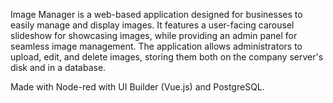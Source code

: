 Image Manager is a web-based application designed for businesses to easily manage and display images. It features a user-facing carousel slideshow for showcasing images, while providing an admin panel for seamless image management. The application allows administrators to upload, edit, and delete images, storing them both on the company server's disk and in a database.

Made with Node-red with UI Builder (Vue.js) and PostgreSQL.
